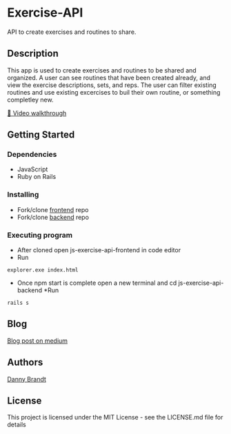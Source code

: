 # Exercise-API

API to create exercises and routines to share.

## Description

This app is used to create exercises and routines to be shared and organized. A user can see routines that
have been created already, and view the exercise descriptions, sets, and reps. The user can filter existing
routines and use existing excercises to buil their own routine, or something completley new.

[🎥 Video walkthrough](https://youtu.be/K1OME6HOcQ4)

## Getting Started

### Dependencies

* JavaScript
* Ruby on Rails

### Installing

* Fork/clone [frontend](https://github.com/dbrandt1990/js-exercise-api-frontend) repo
* Fork/clone [backend](https://github.com/dbrandt1990/js-exercise-api-backend) repo

### Executing program

* After cloned open js-exercise-api-frontend in code editor
* Run
```
explorer.exe index.html
```
* Once npm start is complete open a new terminal and cd js-exercise-api-backend
*Run
```
rails s
```
## Blog 
 [Blog post on medium](https://dvbrandt90.medium.com/flatiron-javascript-project-b2e276aa811a)

## Authors

[Danny Brandt](https://www.linkedin.com/in/dbrandt1990/)

## License

This project is licensed under the MIT License - see the LICENSE.md file for details
